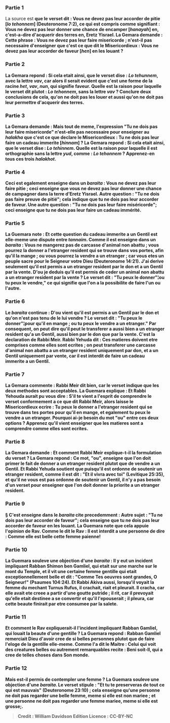 
### Partie 1
La source est <b>que le verset dit : <b>Vous ne devez pas leur accorder de pitie [<i>lo tehonnem</i>]</b> (Deuteronome 7:2), ce qui est compris comme signifiant : <b>Vous ne devez pas leur donner</b> une chance de <b>encamper [<i>hanayah</i>] en,</b> c'est-a-dire d'acquerir <b>des terres</b> en, Eretz Yisrael. La Gemara demande : <b>Cette phrase</b> : <b>Vous ne devez pas leur faire misericorde</b> ; n'est-il pas <b>necessaire</b> d'enseigner <b>que c'est ce que dit <b>le Misericordieux</b> : Vous ne devez pas leur accorder de faveur [<i>hen</i>]</b> en les louant ?

### Partie 2
La Gemara repond : <b>Si cela etait <b>ainsi, que le verset dise : <i>Lo tehunnem</i>,</b> avec la lettre <i>vav</i>, car alors il serait evident que c'est une forme de la racine <i>het</i>, <i>vav</i>, <i>nun</i>, qui signifie faveur. <b>Quelle est la raison pour laquelle le verset dit plutot : <b><i>Lo tehonnem</i>,</b> sans la lettre <i>vav</i> ? <b>Conclure deux</b> conclusions <b>de cela,</b> qu'on ne doit pas les louer et aussi qu'on ne doit pas leur permettre d'acquerir des terres.

### Partie 3
La Gemara demande : <b>Mais tout de meme,</b> l'expression "Tu ne dois pas leur faire misericorde" n'est-elle pas <b>necessaire</b> pour enseigner au <i>halakha</i> <b>que c'est</b> ce que declare <b>le Misericordieux : Tu ne dois pas leur faire un cadeau immerite [<i>hinnam</i>] ?</b> La Gemara repond : <b>Si cela etait</b> ainsi, que le verset dise : <i>Lo tehinnem</i>. Quelle</b> est la raison pour laquelle il est orthographie sans la lettre <i>yud</i>, comme : <b><i>Lo tehonnem</i> ? Apprenez-en tous ces</b> trois <i>halakhot</i>.

### Partie 4
<b>Ceci est egalement enseigne</b> dans un <i>baraita</i> : <b>Vous ne devez pas leur faire pitie</b> ; ceci enseigne que <b>vous ne devez pas leur donner</b> une chance de <b>campagner dans</b> la <b>terre</b> d'Eretz Yisrael. <b>Autre question : "Tu ne dois pas faire preuve de pitié";</b> cela indique que <b>tu ne dois pas leur accorder de faveur. Une autre question : "Tu ne dois pas leur faire miséricorde";</b> ceci enseigne que <b>tu ne dois pas leur faire un cadeau immérité.</b>

### Partie 5
La Guemara note : <b>Et</b> cette question du <b>cadeau immerite</b> a un Gentil <b>est elle-meme</b> une dispute entre <b><i>tannaim</i>. Comme il est enseigne</b> dans un <i>baraita</i> : <b>Vous ne mangerez pas de carcasse d'animal non abattu ; vous pourrez la donner a l'etranger resident qui se trouve dans vos portes, afin qu'il la mange ; ou vous pourrez la vendre a un etranger ;</b> car vous etes un peuple sacre pour le Seigneur votre Dieu (Deuteronome 14:21). <b>J'ai</b> derive <b>seulement</b> qu'il est permis <b>a un etranger resident par le don et a un Gentil par la vente. D'ou</b> je deduis qu'il est permis de ceder un animal non abattu <b>a un etranger resident par la vente ? Le verset dit : "Tu peux le donner</b>"¦<b>ou tu peux le vendre,"</b> ce qui signifie que l'on a la possibilite de faire l'un ou l'autre.

### Partie 6
Le <i>baraita</i> continue : <b>D'ou vient</b> qu'il est permis <b>a un Gentil par le don</b> et qu'on n'est pas tenu de le lui vendre ? <b>Le verset dit : "Tu peux le donner</b>"¦<b>pour qu'il en mange ; ou tu peux le vendre a un etranger."</b> Par consequent, <b>on peut dire</b> qu'il peut le transferer a <b>aussi bien a un etranger resident qu'a un Gentil, aussi bien par le don que par la vente.</b> C'est <b>la declaration de Rabbi Meir. Rabbi Yehuda dit :</b> Ces <b>matieres doivent</b> etre comprises <b>comme elles sont ecrites ;</b> on peut transferer une carcasse d'animal non abattu <b>a un etranger resident</b> uniquement <b>par don, et a un Gentil</b> uniquement <b>par vente,</b> car il est interdit de faire un cadeau immerite a un Gentil.

### Partie 7
La Gemara commente : <b>Rabbi Meir dit bien,</b> car le verset indique que les deux methodes sont acceptables. La Guemara explique : <b>Et Rabbi Yehouda</b> aurait pu <b>vous dire : S'il te vient a l'esprit</b> de comprendre le verset <b>conformement</b> a ce que dit <b>Rabbi Meir,</b> alors <b>laisse le Misericordieux ecrire : Tu peux le donner</b> a l'etranger resident qui se trouve dans tes portes <b>pour qu'il en mange, et</b> egalement <b>tu peux le vendre</b> a un etranger. <b>Pourquoi ai-je</b> besoin du mot <b>"ou"</b> entre ces deux options ? <b>Apprenez qu'il vient</b> enseigner que <b>les matieres sont</b> a comprendre <b>comme elles sont ecrites.</b>

### Partie 8
La Gemara demande : <b>Et</b> comment <b>Rabbi Meir</b> explique-t-il la formulation du verset ? La Gemara repond : <b>Ce mot</b>, "ou", enseigne <b>que</b> l'on doit <b>primer le fait de donner a un etranger resident plutot que de vendre a un Gentil. Et Rabbi Yehuda</b> soutient que <b>puisqu'il est ordonne de soutenir un etranger resident,</b> comme il est dit : "Et il vivra avec toi" (Levitique 25:35), <b>et qu'il ne vous est pas ordonne de soutenir un Gentil, il n'y a pas besoin d'un verset pour</b> enseigner que l'on doit <b>donner la priorite</b> a un etranger resident.

### Partie 9
§ C'est enseigne dans le <i>baraita</i> cite precedemment : <b>Autre sujet : "Tu ne dois pas leur accorder de faveur";</b> cela enseigne que <b>tu ne dois pas leur accorder de faveur</b> en les louant. La Guemara note que cela <b>appuie</b> l'opinion de <b>Rav. Comme le dit le Rav : Il est interdit a une personne de dire : Comme elle est belle cette femme paienne!</b>

### Partie 10
La Guemara <b>souleve une objection</b> d'une <i>baraita</i> : Il y eut <b>un incident impliquant Rabban Shimon ben Gamliel, qui etait sur une marche sur le mont du Temple, et il vit une certaine femme gentille qui etait exceptionnellement belle</b> et <b>dit : "Comme Tes oeuvres sont grandes, O Seigneur!"</b> (Psaumes 104:24). <b>Et Rabbi Akiva aussi,</b> lorsqu'il <b>voyait la femme du mechant Turnus Rufus, il crachait, riait et pleurait. Il cracha, car elle avait ete creee a partir d'une goutte putride ; il rit, car</b> il prevoyait qu'elle <b>etait destinee a se convertir et qu'il l'epouserait ; il pleura, car cette beaute</b> finirait par <b>etre consumee par la salete.</b>

### Partie 11
<b>Et</b> comment le <b>Rav</b> expliquerait-il l'incident impliquant Rabban Gamliel, qui louait la beaute d'une gentille ? La Guemara repond : Rabban Gamliel <b>remerciait</b> Dieu d'avoir cree de si belles personnes plutot que de faire l'eloge de la gentille elle-meme. <b>Comme l'a dit le Maitre : Celui qui voit des creatures belles</b> ou autrement remarquables recite : Beni</b> soit-Il, <b>qui a cree de telles choses dans Son monde.</b>

### Partie 12
<b>Mais est-il permis de contempler</b> une femme ? La Guemara <b>souleve une objection</b> d'une <i>baraita</i>. Le verset stipule : <b>"Et tu te preserveras de tout ce qui est mauvais"</b> (Deuteronome 23:10) ; cela enseigne <b>qu'une personne ne doit pas regarder une belle femme, meme</b> si elle est <b>non mariee ; et</b> une personne ne doit pas regarder <b>une femme mariee, meme</b> si elle est <b>grosse;</b>.

>Credit : William Davidson Edition
>Licence : CC-BY-NC